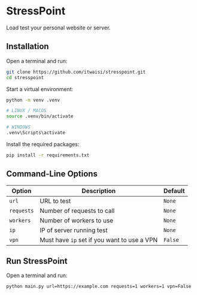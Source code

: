 # StressPoint

Load test your personal website or server.

## Installation

Open a terminal and run:

```sh
git clone https://github.com/itwaisi/stresspoint.git
cd stresspoint
```

Start a virtual environment:

```sh
python -m venv .venv

# LINUX / MACOS
source .venv/bin/activate

# WINDOWS
.venv\Scripts\activate
```

Install the required packages:

```sh
pip install -r requirements.txt
```

## Command-Line Options

| Option       | Description                          | Default |
|--------------|--------------------------------------|---------|
| `url`    | URL to test              | `None`  |
| `requests`  | Number of requests to call              | `None` |
| `workers`  | Number of workers to use              | `None` |
| `ip`  | IP of server running test              | `None` |
| `vpn`  | Must have `ip` set if you want to use a VPN              | `False` |

## Run StressPoint

Open a terminal and run:

```sh
python main.py url=https://example.com requests=1 workers=1 vpn=False
```
